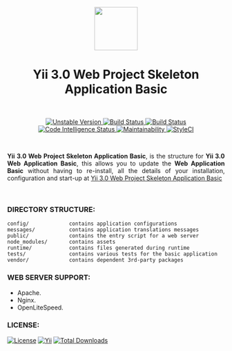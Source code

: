 <p align="center">
    <a href="https://github.com/terabytesoft/app-template-basic" target="_blank">
        <img src="https://farm1.staticflickr.com/887/27875183957_69a3645a56_q.jpg" height="100px;">
    </a>
    <h1 align="center">Yii 3.0 Web Project Skeleton Application Basic</h1>
</p>

</br>

<p align="center">
    <a href="https://packagist.org/packages/terabytesoft/app-template-basic" target="_blank">
        <img src="https://poser.pugx.org/terabytesoft/app-template-basic/v/unstable" alt="Unstable Version">
    </a>
    <a href="https://travis-ci.org/terabytesoft/app-template-basic" target="_blank">
        <img src="https://travis-ci.org/terabytesoft/app-template-basic.svg?branch=master" alt="Build Status">
    </a>
    <a href="https://scrutinizer-ci.com/g/terabytesoft/app-template-basic/" target="_blank">
        <img src="https://scrutinizer-ci.com/g/terabytesoft/app-template-basic/badges/build.png?b=master" alt="Build Status">
    </a>    
     <a href="https://scrutinizer-ci.com/code-intelligence" target="_blank">
          <img src="https://scrutinizer-ci.com/g/terabytesoft/app-template-basic/badges/code-intelligence.svg?b=master" alt="Code Intelligence Status">
    </a>	
    <a href="https://codeclimate.com/github/terabytesoft/app-template-basic/maintainability" target="_blank">
        <img src="https://api.codeclimate.com/v1/badges/7d94098b87e43be303b0/maintainability" alt="Maintainability">
    </a>
    <a href="https://github.styleci.io/repos/163084735">
        <img src="https://github.styleci.io/repos/163084735/shield?branch=master" alt="StyleCI">
    </a>    	
</p>

</br>

<p align="justify">
<strong>Yii 3.0 Web Project Skeleton Application Basic</strong>, is the structure for <strong>Yii 3.0 Web Application Basic</strong>, this allows you to update the <strong>Web Application Basic</strong> without having to re-install, all the details of your installation, configuration and start-up at <a href="https://github.com/terabytesoft/app-basic" title="Yii 3.0 Web Project Skeleton Application Basic" target="_blank">Yii 3.0 Web Project Skeleton Application Basic</a>
</p>

</br>

### **DIRECTORY STRUCTURE:**

```
config/             contains application configurations
messages/           contains application translations messages
public/             contains the entry script for a web server
node_modules/       contains assets
runtime/            contains files generated during runtime
tests/              contains various tests for the basic application
vendor/             contains dependent 3rd-party packages
```

### **WEB SERVER SUPPORT:**

- Apache.
- Nginx.
- OpenLiteSpeed.

### **LICENSE:**

[![License](https://poser.pugx.org/terabytesoft/app-template-basic/license)](LICENSE.md)
[![Yii](https://img.shields.io/badge/Powered_by-Yii_Framework-green.svg?style=flat)](http://www.yiiframework.com/)
[![Total Downloads](https://poser.pugx.org/terabytesoft/app-template-basic/downloads)](https://packagist.org/packages/terabytesoft/app-template-basic)
